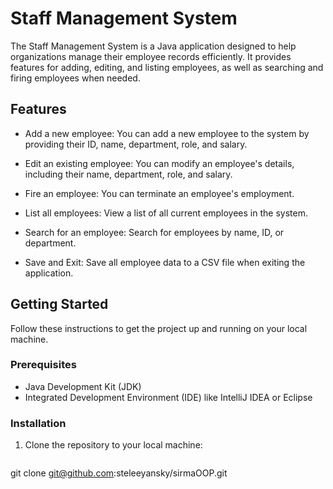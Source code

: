 # Staff Management System

The Staff Management System is a Java application designed to help organizations manage their employee records efficiently. It provides features for adding, editing, and listing employees, as well as searching and firing employees when needed.

## Features

- Add a new employee: You can add a new employee to the system by providing their ID, name, department, role, and salary.

- Edit an existing employee: You can modify an employee's details, including their name, department, role, and salary.

- Fire an employee: You can terminate an employee's employment.

- List all employees: View a list of all current employees in the system.

- Search for an employee: Search for employees by name, ID, or department.

- Save and Exit: Save all employee data to a CSV file when exiting the application.

## Getting Started

Follow these instructions to get the project up and running on your local machine.

### Prerequisites

- Java Development Kit (JDK)
- Integrated Development Environment (IDE) like IntelliJ IDEA or Eclipse

### Installation

1. Clone the repository to your local machine:

   ```shell
  git clone git@github.com:steleeyansky/sirmaOOP.git
